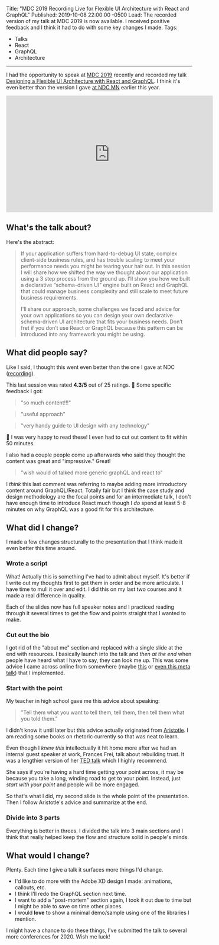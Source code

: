 Title: "MDC 2019 Recording Live for Flexible UI Architecture with React and GraphQL"
Published: 2019-10-08 22:00:00 -0500
Lead: The recorded version of my talk at MDC 2019 is now available. I received positive feedback and I think it had to do with some key changes I made.
Tags:
- Talks
- React
- GraphQL
- Architecture
---

I had the opportunity to speak at [MDC 2019](https://mdc.ilmservices.com) recently and recorded my talk [Designing a Flexible UI Architecture with React and GraphQL](https://www.youtube.com/watch?v=dCawL3nAnUA&list=PLmmRwaXW1nVTi2uv1vpy9B7pvI0X-vMc4&index=7&t=0s). I think it's even better than the version I gave [at NDC MN](https://kamranicus.com/posts/2019-02-01-ndc-minnesota-flexible-ui-with-react-graphql-typescript) earlier this year.

<iframe width="560" height="315" src="https://www.youtube.com/embed/dCawL3nAnUA" frameborder="0" allow="accelerometer; autoplay; encrypted-media; gyroscope; picture-in-picture" allowfullscreen></iframe>

## What's the talk about?

Here's the abstract:

> If your application suffers from hard-to-debug UI state, complex client-side business rules, and has trouble scaling to meet your performance needs you might be tearing your hair out. In this session I will share how we shifted the way we thought about our application using a 3 step process from the ground up. I’ll show you how we built a declarative “schema-driven UI” engine built on React and GraphQL that could manage business complexity and still scale to meet future business requirements.
>
> I'll share our approach, some challenges we faced and advice for your own applications so you can design your own declarative schema-driven UI architecture that fits your business needs. Don’t fret if you don’t use React or GraphQL because this pattern can be introduced into any framework you might be using.

## What did people say?

Like I said, I thought this went even better than the one I gave at NDC ([recording](https://www.youtube.com/watch?v=mIejhIX7ObE&list=PLmmRwaXW1nVTi2uv1vpy9B7pvI0X-vMc4&index=2)).

This last session was rated **4.3/5** out of 25 ratings. 💖 Some specific feedback I got:

> "so much content!!!"

> "useful approach"

> "very handy guide to UI design with any technology"

🙏 I was very happy to read these! I even had to cut out content to fit within 50 minutes.

I also had a couple people come up afterwards who said they thought the content was great and "impressive." Great!

> "wish would of talked more generic graphQL and react to"

I _think_ this last comment was referring to maybe adding more introductory content around GraphQL/React. Totally fair but I think the case study and design methodology are the focal points and for an intermediate talk, I don't have enough time to introduce React much though I _do_ spend at least 5-8 minutes on why GraphQL was a good fit for this architecture.

## What did I change?

I made a few changes structurally to the presentation that I think made it even better this time around.

### Wrote a script

What! Actually this is something I've had to admit about myself. It's better if I write out my thoughts first to get them in order and be more articulate. I have time to mull it over and edit. I did this on my last two courses and it made a real difference in quality.

Each of the slides now has full speaker notes and I practiced reading through it several times to get the flow and points straight that I wanted to make.

### Cut out the bio

I got rid of the "about me" section and replaced with a single slide at the end with resources. I basically launch into the talk and _then at the end_ when people have heard what I have to say, they can look me up. This was some advice I came across online from somewhere (maybe [this](https://dev.to/tlakomy/what-i-wished-someone-told-me-about-speaking-at-tech-conferences-3opp) or [even this meta talk](https://www.youtube.com/watch?v=AzVr_nsKoZs&feature=youtu.be)) that I implemented.

### Start with the point

My teacher in high school gave me this advice about speaking: 

> "Tell them what you want to tell them, tell them, then tell them what you told them."

I didn't know it until later but this advice actually originated from [Aristotle](https://www.inc.com/john-baldoni/deliver-a-great-speech-aristotle-three-tips.html). I am reading some books on rhetoric currently so that was neat to learn.

Even though I _knew this_ intellectually it hit home more after we had an internal guest speaker at work, Frances Frei, talk about rebuilding trust. It was a lengthier version of her [TED talk](https://www.youtube.com/watch?v=pVeq-0dIqpk) which I highly recommend. 

She says if you're having a hard time getting your point across, it may be because you take a long, winding road to get to your point. Instead, just *start with your point* and people will be more engaged.

So that's what I did, my second slide is the whole point of the presentation. Then I follow Aristotle's advice and summarize at the end.

### Divide into 3 parts

Everything is better in threes. I divided the talk into 3 main sections and I think that really helped keep the flow and structure solid in people's minds.

## What would I change?

Plenty. Each time I give a talk it surfaces more things I'd change. 

- I'd like to do more with the Adobe XD design I made: animations, callouts, etc. 
- I think I'll redo the GraphQL section next time. 
- I want to add a "post-mortem" section again, I took it out due to time but I might be able to save on time other places. 
- I would **love** to show a minimal demo/sample using one of the libraries I mention.

I might have a chance to do these things, I've submitted the talk to several more conferences for 2020. Wish me luck!
